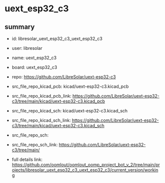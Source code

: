 # uext_esp32_c3
 
## summary 
* id: libresolar_uext_esp32_c3_uext_esp32_c3
* user: libresolar
* name: uext_esp32_c3
* board: uext_esp32_c3
* repo: https://github.com/LibreSolar/uext-esp32-c3
* src_file_repo_kicad_pcb: kicad/uext-esp32-c3.kicad_pcb
* src_file_repo_kicad_pcb_link: https://github.com/LibreSolar/uext-esp32-c3/tree/main/kicad/uext-esp32-c3.kicad_pcb
* src_file_repo_kicad_sch: kicad/uext-esp32-c3.kicad_sch
* src_file_repo_kicad_sch_link: https://github.com/LibreSolar/uext-esp32-c3/tree/main/kicad/uext-esp32-c3.kicad_sch

* src_file_repo_sch: 
* src_file_repo_sch_link: https://github.com/LibreSolar/uext-esp32-c3/tree/main/
* full details link: https://github.com/oomlout/oomlout_oomp_project_bot_v_2/tree/main/projects/libresolar_uext_esp32_c3_uext_esp32_c3/current_version/working  







